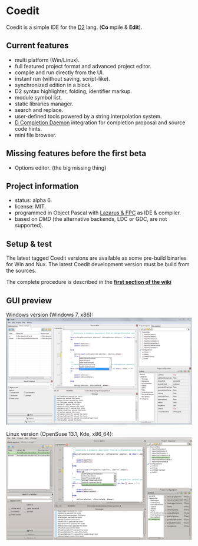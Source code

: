 Coedit
======

Coedit is a simple IDE for the [D2](http://dlang.org) lang. (**Co** mpile & **Edit**).

Current features
----------------
- multi platform (Win/Linux).
- full featured project format and advanced project editor.
- compile and run directly from the UI.
- instant run (without saving, script-like).
- synchronized edition in a block.
- D2 syntax highlighter, folding, identifier markup.
- module symbol list.
- static libraries manager.
- search and replace.
- user-defined tools powered by a string interpolation system.
- [D Completion Daemon](https://github.com/Hackerpilot/DCD) integration for completion proposal and source code hints.
- mini file browser.

Missing features before the first beta
--------------------------------------
- Options editor. (the big missing thing)

Project information
-------------------
- status: alpha 6.
- license: MIT.
- programmed in Object Pascal with [Lazarus & FPC](http://www.lazarus.freepascal.org) as IDE & compiler.
- based on *DMD* (the alternative backends, LDC or GDC, are not supported).

Setup & test
------------
The latest tagged Coedit versions are available as some pre-build binaries for Win and Nux.
The latest Coedit development version must be build from the sources.

The complete procedure is described in the [**first section of the wiki**](https://github.com/BBasile/Coedit/wiki#detailed-setup-procedure)

GUI preview
-----------
Windows version (Windows 7, x86):
![Win screen-cap](lazproj/Gui.tease.png "Coedit GUI preview")

Linux version (OpenSuse 13.1, Kde, x86_64):
![Nux screen-cap](lazproj/Gui.tease.kde.png "Coedit GUI preview")